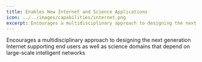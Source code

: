 ```yaml
---
title: Enables New Internet and Science Applications
icon: ../../images/capabilities/internet.png
excerpt: Encourages a multidisciplinary approach to designing the next generation Internet supporting end users as well as science domains that depend on large-scale intelligent networks
---
```


Encourages a multidisciplinary approach to designing the next generation Internet supporting end users as well as science domains that depend on large-scale intelligent networks
